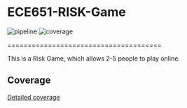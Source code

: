 # ECE651-RISK-Game 
![pipeline](https://gitlab.oit.duke.edu/zz252/ECE651-RISK-Game/badges/master/pipeline.svg) ![coverage](https://gitlab.oit.duke.edu/zz252/ECE651-RISK-Game/badges/master/coverage.svg?job=test)

======================================

This is a Risk Game, which allows 2-5 people to play online.




## Coverage

[Detailed coverage](https://NETID.pages.oit.duke.edu/PROJECT/dashboard.html)

